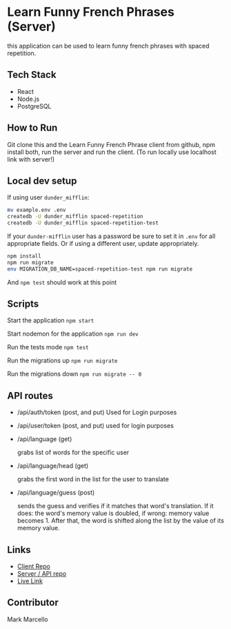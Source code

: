 # Learn Funny French Phrases (Server)

this application can be used to learn funny french phrases with spaced repetition.


## Tech Stack
* React
* Node.js
* PostgreSQL


## How to Run

Git clone this and the Learn Funny French Phrase client from github,
npm install both,
run the server and run the client.
(To run locally use localhost link with server!) 
## Local dev setup

If using user `dunder_mifflin`:

```bash
mv example.env .env
createdb -U dunder_mifflin spaced-repetition
createdb -U dunder_mifflin spaced-repetition-test
```

If your `dunder-mifflin` user has a password be sure to set it in `.env` for all appropriate fields. Or if using a different user, update appropriately.

```bash
npm install
npm run migrate
env MIGRATION_DB_NAME=spaced-repetition-test npm run migrate
```

And `npm test` should work at this point


## Scripts

Start the application `npm start`

Start nodemon for the application `npm run dev`

Run the tests mode `npm test`

Run the migrations up `npm run migrate`

Run the migrations down `npm run migrate -- 0`


## API routes
* /api/auth/token (post, and put)
   Used for Login purposes

* /api/user/token (post, and put)
   used for login purposes

* /api/language (get)

   grabs list of words for the specific user

* /api/language/head (get)

   grabs the first word in the list for the user to translate

* /api/language/guess (post)

   sends the guess and verifies if it matches that word's translation. If it does:
   the word's memory value is doubled, if wrong: memory value becomes 1. After that,
   the word is shifted along the list by the value of its memory value.

## Links
* [Client Repo](https://github.com/Mark-The-Dev/Funny-French-Phrases-Client)
* [Server / API repo](https://github.com/Mark-The-Dev/Learn-Funny-French-Phrases-Server)
* [Live Link](https://client-snowy.vercel.app/login)


## Contributor

Mark Marcello
